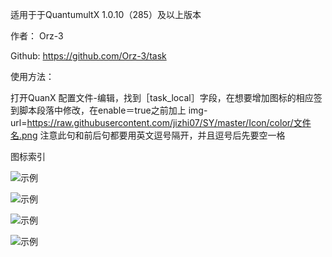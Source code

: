 适用于于QuantumultX 1.0.10（285）及以上版本

作者： Orz-3

Github: https://github.com/Orz-3/task

使用方法：

  打开QuanX 配置文件-编辑，找到［task_local］字段，在想要增加图标的相应签到脚本段落中修改，在enable＝true之前加上
  img-url=https://raw.githubusercontent.com/jizhi07/SY/master/Icon/color/文件名.png
  注意此句和前后句都要用英文逗号隔开，并且逗号后先要空一格


图标索引

![示例](https://raw.githubusercontent.com/jizhi07/SY/master/QuantumultX/image/1.png)

![示例](https://raw.githubusercontent.com/jizhi07/SY/master/QuantumultX/image/2.png)

![示例](https://raw.githubusercontent.com/jizhi07/SY/master/QuantumultX/image/3.png)

![示例](https://raw.githubusercontent.com/jizhi07/SY/master/QuantumultX/image/4.png)

